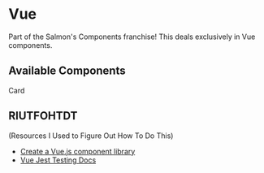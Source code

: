 # Vue
Part of the Salmon's Components franchise! This deals exclusively in Vue components.

## Available Components
Card 

## RIUTFOHTDT 
(Resources I Used to Figure Out How To Do This)

- [Create a Vue.js component library](https://itnext.io/create-a-vue-js-component-library-as-a-module-part-1-a1116e632751)
- [Vue Jest Testing Docs](https://vue-test-utils.vuejs.org/v2/guide/event-handling.html#the-counter-component)
